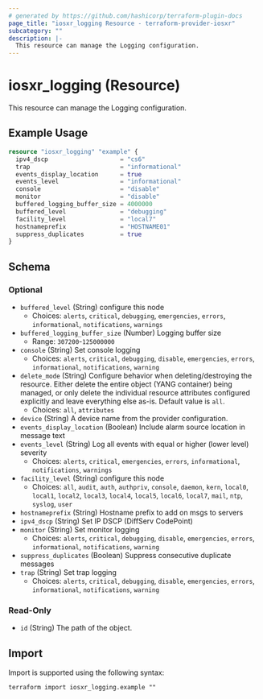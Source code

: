 ```yaml
---
# generated by https://github.com/hashicorp/terraform-plugin-docs
page_title: "iosxr_logging Resource - terraform-provider-iosxr"
subcategory: ""
description: |-
  This resource can manage the Logging configuration.
---
```


# iosxr_logging (Resource)

This resource can manage the Logging configuration.

## Example Usage

```terraform
resource "iosxr_logging" "example" {
  ipv4_dscp                    = "cs6"
  trap                         = "informational"
  events_display_location      = true
  events_level                 = "informational"
  console                      = "disable"
  monitor                      = "disable"
  buffered_logging_buffer_size = 4000000
  buffered_level               = "debugging"
  facility_level               = "local7"
  hostnameprefix               = "HOSTNAME01"
  suppress_duplicates          = true
}
```

<!-- schema generated by tfplugindocs -->
## Schema

### Optional

- `buffered_level` (String) configure this node
  - Choices: `alerts`, `critical`, `debugging`, `emergencies`, `errors`, `informational`, `notifications`, `warnings`
- `buffered_logging_buffer_size` (Number) Logging buffer size
  - Range: `307200`-`125000000`
- `console` (String) Set console logging
  - Choices: `alerts`, `critical`, `debugging`, `disable`, `emergencies`, `errors`, `informational`, `notifications`, `warning`
- `delete_mode` (String) Configure behavior when deleting/destroying the resource. Either delete the entire object (YANG container) being managed, or only delete the individual resource attributes configured explicitly and leave everything else as-is. Default value is `all`.
  - Choices: `all`, `attributes`
- `device` (String) A device name from the provider configuration.
- `events_display_location` (Boolean) Include alarm source location in message text
- `events_level` (String) Log all events with equal or higher (lower level) severity
  - Choices: `alerts`, `critical`, `emergencies`, `errors`, `informational`, `notifications`, `warnings`
- `facility_level` (String) configure this node
  - Choices: `all`, `audit`, `auth`, `authpriv`, `console`, `daemon`, `kern`, `local0`, `local1`, `local2`, `local3`, `local4`, `local5`, `local6`, `local7`, `mail`, `ntp`, `syslog`, `user`
- `hostnameprefix` (String) Hostname prefix to add on msgs to servers
- `ipv4_dscp` (String) Set IP DSCP (DiffServ CodePoint)
- `monitor` (String) Set monitor logging
  - Choices: `alerts`, `critical`, `debugging`, `disable`, `emergencies`, `errors`, `informational`, `notifications`, `warning`
- `suppress_duplicates` (Boolean) Suppress consecutive duplicate messages
- `trap` (String) Set trap logging
  - Choices: `alerts`, `critical`, `debugging`, `disable`, `emergencies`, `errors`, `informational`, `notifications`, `warning`

### Read-Only

- `id` (String) The path of the object.

## Import

Import is supported using the following syntax:

```shell
terraform import iosxr_logging.example ""
```
